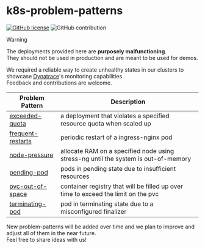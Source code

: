 # k8s-problem-patterns
[![GitHub license](https://img.shields.io/github/license/kubernetes/ingress-nginx.svg)](https://github.com/Dynatrace/k8s-problem-patterns/blob/main/LICENSE)
![GitHub contribution](https://img.shields.io/badge/contributions-welcome-orange.svg)

> [!WARNING]
> The deployments provided here are **purposely malfunctioning**.\
> They should not be used in production and are meant to be used for demos.

We required a reliable way to create unhealthy states in our clusters to showcase [Dynatrace](https://www.dynatrace.com)'s monitoring capabilities.\
Feedback and contributions are welcome.

| Problem Pattern                                  | Description                                                                        |
|--------------------------------------------------|------------------------------------------------------------------------------------|
| [exceeded-quota](exceeded-quota/README.md)       | a deployment that violates a specified resource quota when scaled up               |
| [frequent-restarts](frequent-restarts/README.md) | periodic restart of a ingress-nginx pod                                            |
| [node-pressure](node-pressure/README.md)         | allocate RAM on a specified node using stress-ng until the system is out-of-memory |
| [pending-pod](pending-pod/README.md)             | pods in pending state due to insufficient resources                                |
| [pvc-out-of-space](pvc-out-of-space/README.md)   | container registry that will be filled up over time to exceed the limit on the pvc |
| [terminating-pod](terminating-pod/README.md)     | pod in terminating state due to a misconfigured finalizer                          |

New problem-patterns will be added over time and we plan to improve and adjust all of them in the near future.\
Feel free to share ideas with us!

